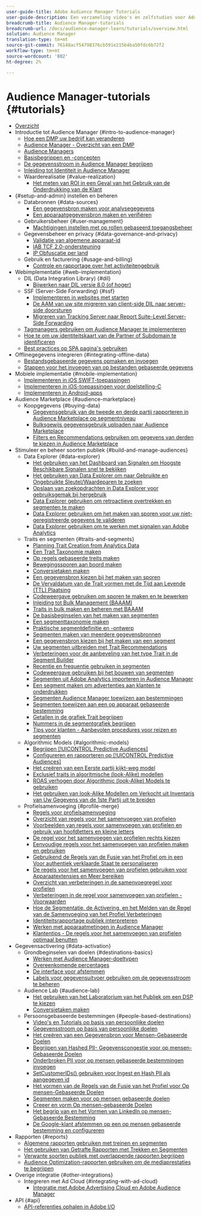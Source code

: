 ```yaml
---
user-guide-title: Adobe Audience Manager Tutorials
user-guide-description: Een verzameling video's en zelfstudies voor Adobe Analytics.
breadcrumb-title: Audience Manager-tutorials
breadcrumb-url: /docs/audience-manager-learn/tutorials/overview.html
solution: Audience Manager
translation-type: tm+mt
source-git-commit: 76148acf54798376cb591e215b4ba50fdc6b72f2
workflow-type: tm+mt
source-wordcount: '802'
ht-degree: 2%

---
```



# Audience Manager-tutorials {#tutorials}

+ [Overzicht](overview.md)
+ Introductie tot Audience Manager {#intro-to-audience-manager}
   + [Hoe een DMP uw bedrijf kan veranderen](intro-to-audience-manager/how-a-dmp-can-change-your-business.md)
   + [Audience Manager - Overzicht van een DMP](intro-to-audience-manager/audience-manager-overview-of-a-dmp.md)
   + [Audience Managers](intro-to-audience-manager/audience-manager-use-cases.md)
   + [Basisbegrippen en -concepten](intro-to-audience-manager/understanding-basic-terms-and-concepts-in-audience-manager.md)
   + [De gegevensstroom in Audience Manager begrijpen](intro-to-audience-manager/understanding-the-data-flow-in-audience-manager.md)
   + [Inleiding tot Identiteit in Audience Manager](intro-to-audience-manager/introduction-to-identity-in-audience-manager.md)
   + Waarderealisatie {#value-realization}
      + [Het meten van ROI in een Geval van het Gebruik van de Onderdrukking van de Klant](intro-to-audience-manager/value-realization/measuring-roi-in-a-customer-suppression-use-case.md)
+ {#setup-and-admin} instellen en beheren
   + Databronnen {#data-sources}
      + [Een gegevensbron maken voor analysegegevens](setup-and-admin/data-sources/create-a-data-source-for-analytics-data.md)
      + [Een apparaatgegevensbron maken en verifiëren](setup-and-admin/data-sources/creating-a-cross-device-data-source-and-authenticating.md)
   + Gebruikersbeheer {#user-management}
      + [Machtigingen instellen met op rollen gebaseerd toegangsbeheer](setup-and-admin/user-management/setting-permissions-with-role-based-access-control.md)
   + Gegevensbeheer en privacy {#data-governance-and-privacy}
      + [Validatie van algemene apparaat-id](setup-and-admin/data-governance-and-privacy/global-device-id-validation.md)
      + [IAB TCF 2.0-ondersteuning](setup-and-admin/data-governance-and-privacy/iab-tcf-support.md)
      + [IP Obfuscatie per land](setup-and-admin/data-governance-and-privacy/ip-obfuscation-by-country.md)
   + Gebruik en facturering {#usage-and-billing}
      + [Controle en rapportage over het activiteitengebruik](setup-and-admin/usage-and-billing/monitoring-and-reporting-on-activity-usage.md)
+ Webimplementatie {#web-implementation}
   + DIL (Data Integration Library) {#dil}
      + [Bijwerken naar DIL versie 8.0 (of hoger)](web-implementation/dil/updating-to-dil-version-8-0-or-greater.md)
   + SSF (Server-Side Forwarding) {#ssf}
      + [Implementeren in websites met starten](https://docs.adobe.com/content/help/en/experience-cloud/implementing-in-websites-with-launch/index.html)
      + [De AAM van uw site migreren van client-side DIL naar server-side doorsturen](web-implementation/ssf/migrating-your-site-implementation-from-client-side-dil-to-server-side-forwarding.md)
      + [Migreren van Tracking Server naar Report Suite-Level Server-Side Forwarding](web-implementation/ssf/migrating-from-tracking-server-to-report-suite-level-server-side-forwarding.md)
   + [Tagmanagers gebruiken om Audience Manager te implementeren](web-implementation/using-tag-managers-to-implement-audience-manager.md)
   + [Hoe te om uw identiteitskaart van de Partner of Subdomain te identificeren](web-implementation/how-to-identify-your-partner-id-or-subdomain.md)
   + [Best practices op SPA pagina&#39;s gebruiken](web-implementation/using-best-practices-on-spa-pages-when-sending-data-to-aam.md)
+ Offlinegegevens integreren {#integrating-offline-data}
   + [Bestandsgebaseerde gegevens opmaken en invoegen](integrating-offline-data/formatting-and-ingesting-file-based-data.md)
   + [Stappen voor het invoegen van op bestanden gebaseerde gegevens](integrating-offline-data/steps-for-ingesting-file-based-data.md)
+ Mobiele implementatie {#mobile-implementation}
   + [Implementeren in iOS SWIFT-toepassingen](https://docs.adobe.com/content/help/en/experience-cloud/implementing-in-mobile-ios-swift-apps-with-launch/index.html)
   + [Implementeren in iOS-toepassingen voor doelstelling-C](https://docs.adobe.com/content/help/en/experience-cloud/implementing-in-mobile-ios-objective-c-apps-with-launch/index.html)
   + [Implementeren in Android-apps](https://docs.adobe.com/content/help/en/experience-cloud/implementing-in-mobile-android-apps-with-launch/index.html)
+ Audience Marketplace {#audience-marketplace}
   + Koopgegevens {#buying-data}
      + [Gegevensgebruik van de tweede en derde partij rapporteren in Audience Marketplace op segmentniveau](audience-marketplace/buying-data/reporting-2nd-and-3rd-party-data-usage-in-the-audience-marketplace-at-the-segment-level.md)
      + [Bulksgewijs gegevensgebruik uploaden naar Audience Marketplace](audience-marketplace/buying-data/bulk-uploading-data-usage-into-the-audience-marketplace.md)
      + [Filters en Recommendations gebruiken om gegevens van derden te kiezen in Audience Marketplace](audience-marketplace/buying-data/using-filters-and-recommendations-to-choose-3rd-party-data-in-audience-marketplace.md)
+ Stimuleer en beheer soorten publiek {#build-and-manage-audiences}
   + Data Explorer {#data-explorer}
      + [Het gebruiken van het Dashboard van Signalen om Hoogste Beschikbare Signalen snel te bekijken](build-and-manage-audiences/data-explorer/using-the-signals-dashboard-to-quickly-view-top-available-signals.md)
      + [Het gebruiken van Data Explorer om naar Gebruikte en Ongebruikte Sleutel/Waardeparen te zoeken](build-and-manage-audiences/data-explorer/using-data-explorer-to-search-for-used-and-unused-key-value-pairs.md)
      + [Opslaan van zoekopdrachten in Data Explorer voor gebruiksgemak bij hergebruik](build-and-manage-audiences/data-explorer/saving-searches-in-data-explorer-for-convenience-in-re-use.md)
      + [Data Explorer gebruiken om retroactieve overtrekken en segmenten te maken](build-and-manage-audiences/data-explorer/using-data-explorer-to-create-retroactive-traits-and-segments.md)
      + [Data Explorer gebruiken om het maken van sporen voor uw niet-geregistreerde gegevens te valideren](build-and-manage-audiences/data-explorer/using-data-explorer-to-validate-trait-creation-for-your-onboarded-data.md)
      + [Data Explorer gebruiken om te werken met signalen van Adobe Analytics](build-and-manage-audiences/data-explorer/using-data-explorer-to-work-with-signals-coming-from-adobe-analytics.md)
   + Traits en segmenten {#traits-and-segments}
      + [Planning Trait Creation from Analytics Data](build-and-manage-audiences/traits-and-segments/planning-trait-creation-from-analytics-data.md)
      + [Een Trait Taxonomie maken](build-and-manage-audiences/traits-and-segments/creating-a-trait-taxonomy.md)
      + [Op regels gebaseerde treits maken](build-and-manage-audiences/traits-and-segments/creating-rule-based-traits.md)
      + [Bewegingssporen aan boord maken](build-and-manage-audiences/traits-and-segments/creating-onboarded-traits.md)
      + [Conversietaken maken](build-and-manage-audiences/traits-and-segments/creating-conversion-traits.md)
      + [Een gegevensbron kiezen bij het maken van sporen](build-and-manage-audiences/traits-and-segments/choosing-a-data-source-when-creating-traits.md)
      + [De Vervaldatum van de Trait vormen met de Tijd aan Levende (TTL) Plaatsing](build-and-manage-audiences/traits-and-segments/configuring-trait-expiration-with-the-time-to-live-ttl-setting.md)
      + [Codeweergave gebruiken om sporen te maken en te bewerken](build-and-manage-audiences/traits-and-segments/using-code-view-to-create-and-edit-traits.md)
      + [Inleiding tot Bulk Management (BAAAM)](build-and-manage-audiences/traits-and-segments/introduction-to-bulk-management-baaam.md)
      + [Traits in bulk maken en beheren met BAAAM](build-and-manage-audiences/traits-and-segments/creating-and-managing-traits-in-bulk-with-baaam.md)
      + [De basisbeginselen van het maken van segmenten](build-and-manage-audiences/traits-and-segments/the-basics-of-creating-segments.md)
      + [Een segmenttaxonomie maken](build-and-manage-audiences/traits-and-segments/creating-a-segment-taxonomy.md)
      + [Praktische segmentdefinitie en -ontwerp](build-and-manage-audiences/traits-and-segments/practical-segment-definition-and-creation.md)
      + [Segmenten maken van meerdere gegevensbronnen](build-and-manage-audiences/traits-and-segments/creating-segments-from-multiple-data-sources.md)
      + [Een gegevensbron kiezen bij het maken van een segment](build-and-manage-audiences/traits-and-segments/choosing-a-data-source-when-creating-a-segment.md)
      + [Uw segmenten uitbreiden met Trait Recommendations](build-and-manage-audiences/traits-and-segments/enhancing-your-segments-with-trait-recommendations.md)
      + [Verbeteringen voor de aanbeveling van het type Trait in de Segment Builder](build-and-manage-audiences/traits-and-segments/trait-recommendation-enhancements-in-the-segment-builder.md)
      + [Recentie en frequentie gebruiken in segmenten](build-and-manage-audiences/traits-and-segments/using-recency-and-frequency-in-segments.md)
      + [Codeweergave gebruiken bij het bouwen van segmenten](build-and-manage-audiences/traits-and-segments/using-code-view-when-building-segments.md)
      + [Segmenten uit Adobe Analytics importeren in Audience Manager](build-and-manage-audiences/traits-and-segments/import-aa-segments-into-aam.md)
      + [Een segment maken om advertenties aan klanten te onderdrukken](build-and-manage-audiences/traits-and-segments/building-a-segment-to-suppress-ads-to-customers.md)
      + [Segmenten Audience Manager toewijzen aan bestemmingen](build-and-manage-audiences/traits-and-segments/mapping-audience-manager-segments-to-destinations.md)
      + [Segmenten toewijzen aan een op apparaat gebaseerde bestemming](build-and-manage-audiences/traits-and-segments/mapping-segments-to-a-device-based-destination.md)
      + [Getallen in de grafiek Trait begrijpen](build-and-manage-audiences/traits-and-segments/understanding-numbers-in-the-trait-graph.md)
      + [Nummers in de segmentgrafiek begrijpen](build-and-manage-audiences/traits-and-segments/understanding-numbers-in-the-segment-graph.md)
      + [Tips voor klanten - Aanbevolen procedures voor reizen en segmenten](build-and-manage-audiences/traits-and-segments/customer-tips-traits-and-segments-best-practices.md)
   + Algorithmic Models {#algorithmic-models}
      + [Begrijpen  [!UICONTROL Predictive Audiences]](build-and-manage-audiences/algorithmic-models/understanding-predictive-audiences.md)
      + [Configureren en rapporteren op  [!UICONTROL Predictive Audiences]](build-and-manage-audiences/algorithmic-models/configure-and-report-on-predictive-audiences.md)
      + [Het creëren van een Eerste partij kijkt-weg model](build-and-manage-audiences/algorithmic-models/creating-a-first-party-look-alike-model.md)
      + [Exclusief traits in algoritmische (look-Alike) modellen](build-and-manage-audiences/algorithmic-models/excluding-traits-in-algorithmic-look-alike-models.md)
      + [ROAS verhogen door Algorithmic (look-Alike) Models te gebruiken](build-and-manage-audiences/algorithmic-models/increase-roas-by-using-algorithmic-look-alike-models.md)
      + [Het gebruiken van look-Alike Modellen om Verkocht uit Inventaris van Uw Gegevens van de 1ste Partij uit te breiden](build-and-manage-audiences/algorithmic-models/using-look-alike-models-to-extend-sold-out-inventory-from-your-1st-party-data.md)
   + Profielsamenvoeging {#profile-merge}
      + [Regels voor profielsamenvoeging](build-and-manage-audiences/profile-merge/profile-merge.md)
      + [Overzicht van regels voor het samenvoegen van profielen](build-and-manage-audiences/profile-merge/overview-of-profile-merge-rules.md)
      + [Voorbeelden van regels voor samenvoegen van profielen en gebruik van hoofdletters en kleine letters](build-and-manage-audiences/profile-merge/profile-merge-rule-examples-and-use-cases.md)
      + [De regel voor het samenvoegen van profielen rechts kiezen](build-and-manage-audiences/profile-merge/choosing-the-right-profile-merge-rule.md)
      + [Eenvoudige regels voor het samenvoegen van profielen maken en gebruiken](build-and-manage-audiences/profile-merge/creating-and-using-simple-profile-merge-rules.md)
      + [Gebruikend de Regels van de Fusie van het Profiel om in een Voor authentiek verklaarde Staat te personaliseren](build-and-manage-audiences/profile-merge/using-profile-merge-rules-to-personalize-in-an-authenticated-state.md)
      + [De regels voor het samenvoegen van profielen gebruiken voor Apparaatextensies en Meer bereiken](build-and-manage-audiences/profile-merge/using-profile-merge-rules-for-device-extension-and-increased-reach.md)
      + [Overzicht van verbeteringen in de samenvoegregel voor profielen](build-and-manage-audiences/profile-merge/overview-of-profile-merge-rule-enhancements.md)
      + [Verbeteringen in de regel voor samenvoegen van profielen - Voorwaarden](build-and-manage-audiences/profile-merge/profile-merge-rule-enhancements-pre-requisites.md)
      + [Hoe de Segmentatie, de Activering, en het Melden van de Regel van de Samenvoeging van het Profiel Verbeteringen](build-and-manage-audiences/profile-merge/how-profile-merge-rule-enhancements-impact-segmentation-activation-and-reporting.md)
      + [Identiteitsrapportage publiek interpreteren](build-and-manage-audiences/profile-merge/interpret-audience-identity-reporting.md)
      + [Werken met apparaatmetingen in Audience Manager](build-and-manage-audiences/profile-merge/understanding-cross-device-metrics-in-audience-manager.md)
      + [Klantentips - De regels voor het samenvoegen van profielen optimaal benutten](build-and-manage-audiences/profile-merge/customer-tips-getting-the-most-out-of-profile-merge-rules.md)
+ Gegevensactivering {#data-activation}
   + Grondbeginselen van doelen {#destinations-basics}
      + [Werken met Audience Manager-doeltypen](data-activation/destinations-basics/understanding-audience-manager-destination-types.md)
      + [Overeenkomende percentages](data-activation/destinations-basics/understanding-match-rates.md)
      + [De interface voor afstemmen](data-activation/destinations-basics/understanding-the-match-rate-interface-in-audience-manager.md)
      + [Labels voor gegevensuitvoer gebruiken om de gegevensstroom te beheren](data-activation/destinations-basics/using-data-export-labels-to-control-data-flow.md)
   + Audience Lab {#audience-lab}
      + [Het gebruiken van het Laboratorium van het Publiek om een DSP te kiezen](data-activation/audience-lab/using-audience-lab-to-choose-a-dsp.md)
      + [Conversietaken maken](build-and-manage-audiences/traits-and-segments/creating-conversion-traits.md)
   + Persoonsgebaseerde bestemmingen {#people-based-destinations}
      + [Video&#39;s en Tutorials op basis van persoonlijke doelen](data-activation/people-based-destinations/pbd.md)
      + [Gegevensstroom op basis van persoonlijke doelen](data-activation/people-based-destinations/people-based-destinations-data-flow.md)
      + [Het creëren van een Gegevensbron voor Mensen-Gebaseerde Doelen](data-activation/people-based-destinations/creating-a-data-source-for-people-based-destinations.md)
      + [Begrijpen van Hashed PII- Gegevenscongestie voor op mensen-Gebaseerde Doelen](data-activation/people-based-destinations/understanding-hashed-pii-data-ingestion-for-people-based-destinations.md)
      + [Onderbroken PII voor op mensen gebaseerde bestemmingen invoegen](data-activation/people-based-destinations/ingesting-hashed-pii-for-people-based-destinations.md)
      + [SetCustomerIDs() gebruiken voor Ingest en Hash PII als aangegeven id](data-activation/people-based-destinations/using-setcustomerids-to-ingest-and-hash-pii-as-a-declared-id.md)
      + [Het vormen van de Regels van de Fusie van het Profiel voor Op mensen-Gebaseerde Doelen](data-activation/people-based-destinations/configuring-profile-merge-rules-for-people-based-destinations.md)
      + [Segmenten maken voor op mensen gebaseerde doelen](data-activation/people-based-destinations/creating-segments-for-people-based-destinations.md)
      + [Creeer en vorm Op mensen-gebaseerde Doelen](data-activation/people-based-destinations/create-and-configure-people-based-destinations.md)
      + [Het begrip van en het Vormen van LinkedIn op mensen-Gebaseerde Bestemming](data-activation/people-based-destinations/understanding-and-configuring-the-linkedin-pbd.md)
      + [De Google-klant afstemmen op een op mensen gebaseerde bestemming en configureren](data-activation/people-based-destinations/understanding-and-configuring-the-google-customer-match-pbd.md)
+ Rapporten {#reports}
   + [Algemene rapporten gebruiken met treinen en segmenten](reports/using-general-reports-with-traits-and-segments.md)
   + [Het gebruiken van Getrafte Rapporten met Trekken en Segmenten](reports/using-trended-reports-with-traits-and-segments.md)
   + [Verwante soorten publiek met overlappende rapporten begrijpen](reports/understand-related-audiences-with-overlap-reports.md)
   + [Audience Optimization-rapporten gebruiken om de mediaprestaties te begrijpen](reports/using-audience-optimization-reports-to-understand-media-performance.md)
+ Overige integratie {#other-integrations}
   + Integreren met Ad Cloud {#integrating-with-ad-cloud}
      + [Integratie met Adobe Advertising Cloud en Adobe Audience Manager](other-integrations/integrating-with-ad-cloud/advertising-cloud-and-audience-manager-integration.md)
+ API {#api}
   + [API-referenties ophalen in Adobe I/O](api/retrieve-api-credentials-in-adobe-io.md)
